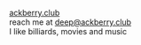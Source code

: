 [ackberry.club](https://www.ackberry.club) <br>
reach me at deep@ackberry.club <br>
I like billiards, movies and music
